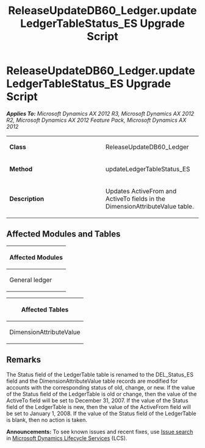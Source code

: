 ﻿---
title: ReleaseUpdateDB60_Ledger.updateLedgerTableStatus_ES Upgrade Script
TOCTitle: ReleaseUpdateDB60_Ledger.updateLedgerTableStatus_ES Upgrade Script
ms:assetid: 0bc0f449-9804-318e-301b-177736f51bd8
ms:mtpsurl: https://msdn.microsoft.com/en-us/library/JJ735656(v=AX.60)
ms:contentKeyID: 49706567
ms.date: 05/18/2015
mtps_version: v=AX.60
---

# ReleaseUpdateDB60\_Ledger.updateLedgerTableStatus\_ES Upgrade Script 


_**Applies To:** Microsoft Dynamics AX 2012 R3, Microsoft Dynamics AX 2012 R2, Microsoft Dynamics AX 2012 Feature Pack, Microsoft Dynamics AX 2012_

<table>
<colgroup>
<col style="width: 50%" />
<col style="width: 50%" />
</colgroup>
<tbody>
<tr class="odd">
<td><p><strong>Class</strong></p></td>
<td><p>ReleaseUpdateDB60_Ledger</p></td>
</tr>
<tr class="even">
<td><p><strong>Method</strong></p></td>
<td><p>updateLedgerTableStatus_ES</p></td>
</tr>
<tr class="odd">
<td><p><strong>Description</strong></p></td>
<td><p>Updates ActiveFrom and ActiveTo fields in the DimensionAttributeValue table.</p></td>
</tr>
</tbody>
</table>


## Affected Modules and Tables

<table>
<colgroup>
<col style="width: 100%" />
</colgroup>
<thead>
<tr class="header">
<th><p>Affected Modules</p></th>
</tr>
</thead>
<tbody>
<tr class="odd">
<td><p>General ledger</p></td>
</tr>
</tbody>
</table>


<table>
<colgroup>
<col style="width: 100%" />
</colgroup>
<thead>
<tr class="header">
<th><p>Affected Tables</p></th>
</tr>
</thead>
<tbody>
<tr class="odd">
<td><p>DimensionAttributeValue</p></td>
</tr>
</tbody>
</table>


## Remarks

The Status field of the LedgerTable table is renamed to the DEL\_Status\_ES field and the DimensionAttributeValue table records are modified for accounts with the corresponding status of old, change, or new. If the value of the Status field of the LedgerTable is old or change, then the value of the ActiveTo field will be set to December 31, 2007. If the value of the Status field of the LedgerTable is new, then the value of the ActiveFrom field will be set to January 1, 2008. If the value of the Status field of the LedgerTable is blank, then no action is taken.

  
**Announcements:** To see known issues and recent fixes, use [Issue search](http://go.microsoft.com/fwlink/?linkid=389258) in [Microsoft Dynamics Lifecycle Services](http://go.microsoft.com/fwlink/?linkid=306505) (LCS).


